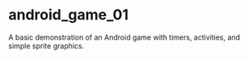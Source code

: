 # android_game_01
A basic demonstration of an Android game with timers, activities, and simple sprite graphics.

